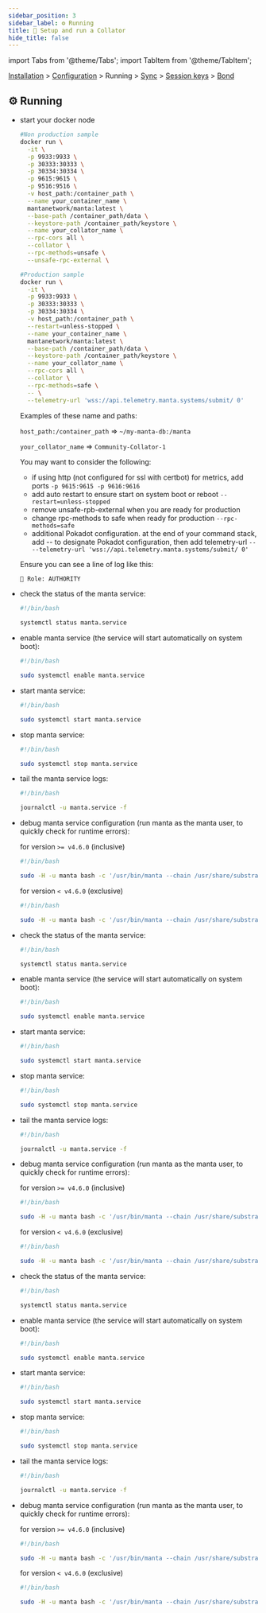 ```yaml
---
sidebar_position: 3
sidebar_label: ⚙️ Running
title: 🚄 Setup and run a Collator
hide_title: false
---
```


import Tabs from '@theme/Tabs';
import TabItem from '@theme/TabItem';

[Installation](installation) > [Configuration](configuration) > Running > [Sync](sync) > [Session keys](keys) > [Bond](bond)

## ⚙️ Running

<Tabs groupId="os">
<TabItem value="docker" label="docker">

- start your docker node

  ```bash
  #Non production sample
  docker run \
    -it \
    -p 9933:9933 \
    -p 30333:30333 \
    -p 30334:30334 \
    -p 9615:9615 \
    -p 9516:9516 \
    -v host_path:/container_path \
    --name your_container_name \
    mantanetwork/manta:latest \
    --base-path /container_path/data \
    --keystore-path /container_path/keystore \
    --name your_collator_name \
    --rpc-cors all \
    --collator \
    --rpc-methods=unsafe \
    --unsafe-rpc-external \

  #Production sample
  docker run \
    -it \
    -p 9933:9933 \
    -p 30333:30333 \
    -p 30334:30334 \
    -v host_path:/container_path \
    --restart=unless-stopped \
    --name your_container_name \
    mantanetwork/manta:latest \
    --base-path /container_path/data \
    --keystore-path /container_path/keystore \
    --name your_collator_name \
    --rpc-cors all \
    --collator \
    --rpc-methods=safe \
    -- \
    --telemetry-url 'wss://api.telemetry.manta.systems/submit/ 0'
  ```

  Examples of these name and paths:

  `host_path:/container_path` => `~/my-manta-db:/manta`

  `your_collator_name` => `Community-Collator-1`

  You may want to consider the following:
  - if using http (not configured for ssl with certbot) for metrics, add ports
  `-p 9615:9615 -p 9616:9616`
  - add auto restart to ensure start on system boot or reboot
  `--restart=unless-stopped`
  - remove unsafe-rpb-external when you are ready for production
  - change rpc-methods to safe when ready for production
  `--rpc-methods=safe`
  - additional Pokadot configuration. at the end of your command stack, add -- to designate Pokadot configuration, then add telemetry-url
  `-- --telemetry-url 'wss://api.telemetry.manta.systems/submit/ 0'`

  Ensure you can see a line of log like this:

  ```bash
  👤 Role: AUTHORITY
  ```

</TabItem>
<TabItem value="fedora" label="fedora">

- check the status of the manta service:

  ```bash
  #!/bin/bash

  systemctl status manta.service
  ```

- enable manta service (the service will start automatically on system boot):

  ```bash
  #!/bin/bash

  sudo systemctl enable manta.service
  ```

- start manta service:

  ```bash
  #!/bin/bash

  sudo systemctl start manta.service
  ```

- stop manta service:

  ```bash
  #!/bin/bash

  sudo systemctl stop manta.service
  ```

- tail the manta service logs:

  ```bash
  #!/bin/bash

  journalctl -u manta.service -f
  ```

- debug manta service configuration (run manta as the manta user, to quickly check for runtime errors):

  for version `>= v4.6.0` (inclusive)
  ```bash
  #!/bin/bash

  sudo -H -u manta bash -c '/usr/bin/manta --chain /usr/share/substrate/manta.json --base-path /var/lib/substrate --port 31333 --rpc-max-connections 100 --rpc-port 9144 --rpc-cors all --rpc-methods safe --state-cache-size 0 --bootnodes /dns/a1.manta.systems/tcp/30333/p2p/12D3KooWCpnkG834s9ETesFTWtGqRDjs6Te1UCXHib3iD8GEmXLU /dns/a4.manta.systems/tcp/30333/p2p/12D3KooWN9Zud842idiiUypJF9nzQfNrSsuWQRdtRA8D6sqsPXMb /dns/a5.manta.systems/tcp/30333/p2p/12D3KooWM6Txo8orkxGsSTPByzzWhtTSfdFi2u9KJtd9eWCkry3k /dns/a7.manta.systems/tcp/30333/p2p/12D3KooWFKMcE12XRLZfktX3crfkZyyBetpHsffDjPopYVhQLXwP /dns/c1.manta.systems/tcp/30333/p2p/12D3KooWSNwD7tJkqKGdMfCVTJbbzrGFTGbXoeMFZCTwEytpFCM4 -- --chain /usr/share/substrate/polkadot.json'
  ```

  for version `< v4.6.0` (exclusive)
  ```bash
  #!/bin/bash

  sudo -H -u manta bash -c '/usr/bin/manta --chain /usr/share/substrate/manta.json --base-path /var/lib/substrate --port 31333 --ws-port 9144 --ws-max-connections 100 --rpc-port 9133 --rpc-cors all --rpc-methods safe --state-cache-size 0 --bootnodes /dns/a1.manta.systems/tcp/30333/p2p/12D3KooWCpnkG834s9ETesFTWtGqRDjs6Te1UCXHib3iD8GEmXLU /dns/a4.manta.systems/tcp/30333/p2p/12D3KooWN9Zud842idiiUypJF9nzQfNrSsuWQRdtRA8D6sqsPXMb /dns/a5.manta.systems/tcp/30333/p2p/12D3KooWM6Txo8orkxGsSTPByzzWhtTSfdFi2u9KJtd9eWCkry3k /dns/a7.manta.systems/tcp/30333/p2p/12D3KooWFKMcE12XRLZfktX3crfkZyyBetpHsffDjPopYVhQLXwP /dns/c1.manta.systems/tcp/30333/p2p/12D3KooWSNwD7tJkqKGdMfCVTJbbzrGFTGbXoeMFZCTwEytpFCM4 -- --chain /usr/share/substrate/polkadot.json'
  ```

</TabItem>
<TabItem value="ubuntu" label="ubuntu">

- check the status of the manta service:

  ```bash
  #!/bin/bash

  systemctl status manta.service
  ```

- enable manta service (the service will start automatically on system boot):

  ```bash
  #!/bin/bash

  sudo systemctl enable manta.service
  ```

- start manta service:

  ```bash
  #!/bin/bash

  sudo systemctl start manta.service
  ```

- stop manta service:

  ```bash
  #!/bin/bash

  sudo systemctl stop manta.service
  ```

- tail the manta service logs:

  ```bash
  #!/bin/bash

  journalctl -u manta.service -f
  ```

- debug manta service configuration (run manta as the manta user, to quickly check for runtime errors):

  for version `>= v4.6.0` (inclusive)
  ```bash
  #!/bin/bash

  sudo -H -u manta bash -c '/usr/bin/manta --chain /usr/share/substrate/manta.json --base-path /var/lib/substrate --port 31333 --rpc-max-connections 100 --rpc-port 9144 --rpc-cors all --rpc-methods safe --state-cache-size 0 --bootnodes /dns/a1.manta.systems/tcp/30333/p2p/12D3KooWCpnkG834s9ETesFTWtGqRDjs6Te1UCXHib3iD8GEmXLU /dns/a4.manta.systems/tcp/30333/p2p/12D3KooWN9Zud842idiiUypJF9nzQfNrSsuWQRdtRA8D6sqsPXMb /dns/a5.manta.systems/tcp/30333/p2p/12D3KooWM6Txo8orkxGsSTPByzzWhtTSfdFi2u9KJtd9eWCkry3k /dns/a7.manta.systems/tcp/30333/p2p/12D3KooWFKMcE12XRLZfktX3crfkZyyBetpHsffDjPopYVhQLXwP /dns/c1.manta.systems/tcp/30333/p2p/12D3KooWSNwD7tJkqKGdMfCVTJbbzrGFTGbXoeMFZCTwEytpFCM4 -- --chain /usr/share/substrate/polkadot.json'
  ```

  for version `< v4.6.0` (exclusive)
  ```bash
  #!/bin/bash

  sudo -H -u manta bash -c '/usr/bin/manta --chain /usr/share/substrate/manta.json --base-path /var/lib/substrate --port 31333 --ws-port 9144 --ws-max-connections 100 --rpc-port 9133 --rpc-cors all --rpc-methods safe --state-cache-size 0 --bootnodes /dns/a1.manta.systems/tcp/30333/p2p/12D3KooWCpnkG834s9ETesFTWtGqRDjs6Te1UCXHib3iD8GEmXLU /dns/a4.manta.systems/tcp/30333/p2p/12D3KooWN9Zud842idiiUypJF9nzQfNrSsuWQRdtRA8D6sqsPXMb /dns/a5.manta.systems/tcp/30333/p2p/12D3KooWM6Txo8orkxGsSTPByzzWhtTSfdFi2u9KJtd9eWCkry3k /dns/a7.manta.systems/tcp/30333/p2p/12D3KooWFKMcE12XRLZfktX3crfkZyyBetpHsffDjPopYVhQLXwP /dns/c1.manta.systems/tcp/30333/p2p/12D3KooWSNwD7tJkqKGdMfCVTJbbzrGFTGbXoeMFZCTwEytpFCM4 -- --chain /usr/share/substrate/polkadot.json'
  ```

</TabItem>
<TabItem value="linux" label="other linux">

- check the status of the manta service:

  ```bash
  #!/bin/bash

  systemctl status manta.service
  ```

- enable manta service (the service will start automatically on system boot):

  ```bash
  #!/bin/bash

  sudo systemctl enable manta.service
  ```

- start manta service:

  ```bash
  #!/bin/bash

  sudo systemctl start manta.service
  ```

- stop manta service:

  ```bash
  #!/bin/bash

  sudo systemctl stop manta.service
  ```

- tail the manta service logs:

  ```bash
  #!/bin/bash

  journalctl -u manta.service -f
  ```

- debug manta service configuration (run manta as the manta user, to quickly check for runtime errors):

  for version `>= v4.6.0` (inclusive)
  ```bash
  #!/bin/bash

  sudo -H -u manta bash -c '/usr/bin/manta --chain /usr/share/substrate/manta.json --base-path /var/lib/substrate --port 31333 --rpc-max-connections 100 --rpc-port 9144 --rpc-cors all --rpc-methods safe --state-cache-size 0 --bootnodes /dns/a1.manta.systems/tcp/30333/p2p/12D3KooWCpnkG834s9ETesFTWtGqRDjs6Te1UCXHib3iD8GEmXLU /dns/a4.manta.systems/tcp/30333/p2p/12D3KooWN9Zud842idiiUypJF9nzQfNrSsuWQRdtRA8D6sqsPXMb /dns/a5.manta.systems/tcp/30333/p2p/12D3KooWM6Txo8orkxGsSTPByzzWhtTSfdFi2u9KJtd9eWCkry3k /dns/a7.manta.systems/tcp/30333/p2p/12D3KooWFKMcE12XRLZfktX3crfkZyyBetpHsffDjPopYVhQLXwP /dns/c1.manta.systems/tcp/30333/p2p/12D3KooWSNwD7tJkqKGdMfCVTJbbzrGFTGbXoeMFZCTwEytpFCM4 -- --chain /usr/share/substrate/polkadot.json'
  ```

  for version `< v4.6.0` (exclusive)
  ```bash
  #!/bin/bash

  sudo -H -u manta bash -c '/usr/bin/manta --chain /usr/share/substrate/manta.json --base-path /var/lib/substrate --port 31333 --ws-port 9144 --ws-max-connections 100 --rpc-port 9133 --rpc-cors all --rpc-methods safe --state-cache-size 0 --bootnodes /dns/a1.manta.systems/tcp/30333/p2p/12D3KooWCpnkG834s9ETesFTWtGqRDjs6Te1UCXHib3iD8GEmXLU /dns/a4.manta.systems/tcp/30333/p2p/12D3KooWN9Zud842idiiUypJF9nzQfNrSsuWQRdtRA8D6sqsPXMb /dns/a5.manta.systems/tcp/30333/p2p/12D3KooWM6Txo8orkxGsSTPByzzWhtTSfdFi2u9KJtd9eWCkry3k /dns/a7.manta.systems/tcp/30333/p2p/12D3KooWFKMcE12XRLZfktX3crfkZyyBetpHsffDjPopYVhQLXwP /dns/c1.manta.systems/tcp/30333/p2p/12D3KooWSNwD7tJkqKGdMfCVTJbbzrGFTGbXoeMFZCTwEytpFCM4 -- --chain /usr/share/substrate/polkadot.json'
  ```

</TabItem>
</Tabs>
